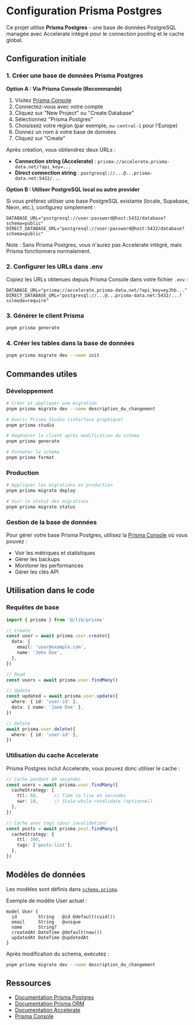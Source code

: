 # Configuration Prisma Postgres

Ce projet utilise **Prisma Postgres** - une base de données PostgreSQL managée avec Accelerate intégré pour le connection pooling et le cache global.

## Configuration initiale

### 1. Créer une base de données Prisma Postgres

**Option A : Via Prisma Console (Recommandé)**

1. Visitez [Prisma Console](https://console.prisma.io)
2. Connectez-vous avec votre compte
3. Cliquez sur "New Project" ou "Create Database"
4. Sélectionnez "Prisma Postgres"
5. Choisissez votre région (par exemple, `eu-central-1` pour l'Europe)
6. Donnez un nom à votre base de données
7. Cliquez sur "Create"

Après création, vous obtiendrez deux URLs :
- **Connection string (Accelerate)** : `prisma://accelerate.prisma-data.net/?api_key=...`
- **Direct connection string** : `postgresql://...@...prisma-data.net:5432/...`

**Option B : Utiliser PostgreSQL local ou autre provider**

Si vous préférez utiliser une base PostgreSQL existante (locale, Supabase, Neon, etc.), configurez simplement :

```env
DATABASE_URL="postgresql://user:password@host:5432/database?schema=public"
DIRECT_DATABASE_URL="postgresql://user:password@host:5432/database?schema=public"
```

Note : Sans Prisma Postgres, vous n'aurez pas Accelerate intégré, mais Prisma fonctionnera normalement.

### 2. Configurer les URLs dans .env

Copiez les URLs obtenues depuis Prisma Console dans votre fichier `.env` :

```env
DATABASE_URL="prisma://accelerate.prisma-data.net/?api_key=eyJhb..."
DIRECT_DATABASE_URL="postgresql://...@...prisma-data.net:5432/...?sslmode=require"
```

### 3. Générer le client Prisma

```bash
pnpm prisma generate
```

### 4. Créer les tables dans la base de données

```bash
pnpm prisma migrate dev --name init
```

## Commandes utiles

### Développement

```bash
# Créer et appliquer une migration
pnpm prisma migrate dev --name description_du_changement

# Ouvrir Prisma Studio (interface graphique)
pnpm prisma studio

# Régénérer le client après modification du schema
pnpm prisma generate

# Formater le schema
pnpm prisma format
```

### Production

```bash
# Appliquer les migrations en production
pnpm prisma migrate deploy

# Voir le statut des migrations
pnpm prisma migrate status
```

### Gestion de la base de données

Pour gérer votre base Prisma Postgres, utilisez la [Prisma Console](https://console.prisma.io) où vous pouvez :
- Voir les métriques et statistiques
- Gérer les backups
- Monitorer les performances
- Gérer les clés API

## Utilisation dans le code

### Requêtes de base

```typescript
import { prisma } from '@/lib/prisma'

// Create
const user = await prisma.user.create({
  data: {
    email: 'user@example.com',
    name: 'John Doe',
  },
})

// Read
const users = await prisma.user.findMany()

// Update
const updated = await prisma.user.update({
  where: { id: 'user-id' },
  data: { name: 'Jane Doe' },
})

// Delete
await prisma.user.delete({
  where: { id: 'user-id' },
})
```

### Utilisation du cache Accelerate

Prisma Postgres inclut Accelerate, vous pouvez donc utiliser le cache :

```typescript
// Cache pendant 60 secondes
const users = await prisma.user.findMany({
  cacheStrategy: {
    ttl: 60,      // Time to live en secondes
    swr: 10,      // Stale-while-revalidate (optionnel)
  },
})

// Cache avec tags (pour invalidation)
const posts = await prisma.post.findMany({
  cacheStrategy: {
    ttl: 300,
    tags: ['posts-list'],
  },
})
```

## Modèles de données

Les modèles sont définis dans [`schema.prisma`](./schema.prisma).

Exemple de modèle User actuel :

```prisma
model User {
  id        String   @id @default(cuid())
  email     String   @unique
  name      String?
  createdAt DateTime @default(now())
  updatedAt DateTime @updatedAt
}
```

Après modification du schema, exécutez :

```bash
pnpm prisma migrate dev --name description_du_changement
```

## Ressources

- [Documentation Prisma Postgres](https://www.prisma.io/postgres)
- [Documentation Prisma ORM](https://www.prisma.io/docs)
- [Documentation Accelerate](https://www.prisma.io/docs/accelerate)
- [Prisma Console](https://console.prisma.io)
